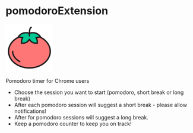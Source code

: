 # pomodoroExtension
![Alt text](icons/icon128.png)

Pomodoro timer for Chrome users

- Choose the session you want to start (pomodoro, short break or long break)
- After each pomodoro session will suggest a short break - please allow notifications!
- After for pomodoro sessions will suggest a long break.
- Keep a pomodoro counter to keep you on track!



